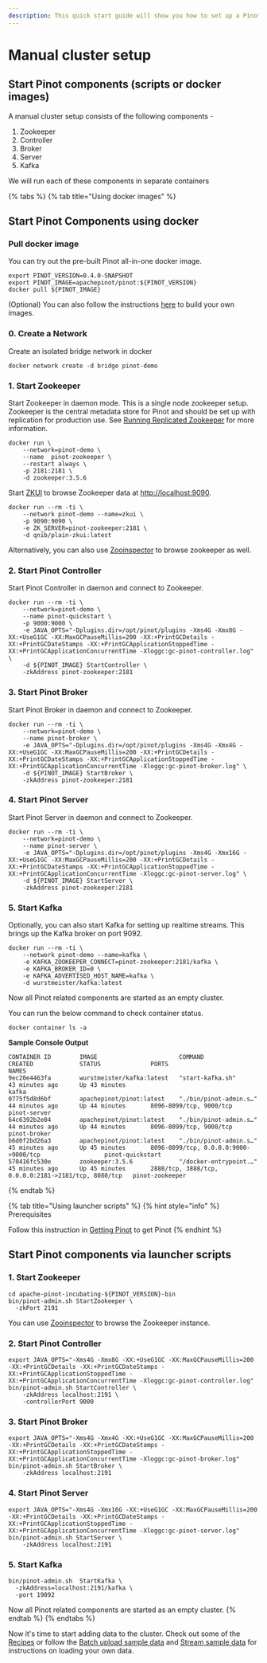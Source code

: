 ```yaml
---
description: This quick start guide will show you how to set up a Pinot cluster manually.
---
```


# Manual cluster setup

## Start Pinot components \(scripts or docker images\)

A manual cluster setup consists of the following components -   
1. Zookeeper  
2. Controller  
3. Broker  
4. Server  
5. Kafka  
  
We will run each of these components in separate containers

{% tabs %}
{% tab title="Using docker images" %}
## Start Pinot Components using docker 

### Pull docker image

You can try out the pre-built Pinot all-in-one docker image.

```text
export PINOT_VERSION=0.4.0-SNAPSHOT
export PINOT_IMAGE=apachepinot/pinot:${PINOT_VERSION}
docker pull ${PINOT_IMAGE}
```

\(Optional\) You can also follow the instructions [here](../../operators/tutorials/build-docker-images.md) to build your own images.

### 0. Create a Network

Create an isolated bridge network in docker

```text
docker network create -d bridge pinot-demo
```

### 1. Start Zookeeper

Start Zookeeper in daemon mode. This is a single node zookeeper setup. Zookeeper is the central metadata store for Pinot and should be set up with replication for production use. See [Running Replicated Zookeeper](https://zookeeper.apache.org/doc/r3.6.0/zookeeperStarted.html#sc_RunningReplicatedZooKeeper) for more information.

```text
docker run \
    --network=pinot-demo \
    --name  pinot-zookeeper \
    --restart always \
    -p 2181:2181 \
    -d zookeeper:3.5.6
```

Start  [ZKUI](https://github.com/DeemOpen/zkui) to browse Zookeeper data at [http://localhost:9090](http://localhost:9090).

```text
docker run --rm -ti \
	--network pinot-demo --name=zkui \
	-p 9090:9090 \
	-e ZK_SERVER=pinot-zookeeper:2181 \
	-d qnib/plain-zkui:latest
```

Alternatively, you can also use [Zooinspector](https://github.com/zzhang5/zooinspector) to browse zookeeper as well.

### 2. Start Pinot Controller

Start Pinot Controller in daemon and connect to Zookeeper.

```text
docker run --rm -ti \
    --network=pinot-demo \
    --name pinot-quickstart \
    -p 9000:9000 \
    -e JAVA_OPTS="-Dplugins.dir=/opt/pinot/plugins -Xms4G -Xmx8G -XX:+UseG1GC -XX:MaxGCPauseMillis=200 -XX:+PrintGCDetails -XX:+PrintGCDateStamps -XX:+PrintGCApplicationStoppedTime -XX:+PrintGCApplicationConcurrentTime -Xloggc:gc-pinot-controller.log" \
    -d ${PINOT_IMAGE} StartController \
    -zkAddress pinot-zookeeper:2181
```

### 3. Start Pinot Broker

Start Pinot Broker in daemon and connect to Zookeeper.

```text
docker run --rm -ti \
    --network=pinot-demo \
    --name pinot-broker \
    -e JAVA_OPTS="-Dplugins.dir=/opt/pinot/plugins -Xms4G -Xmx4G -XX:+UseG1GC -XX:MaxGCPauseMillis=200 -XX:+PrintGCDetails -XX:+PrintGCDateStamps -XX:+PrintGCApplicationStoppedTime -XX:+PrintGCApplicationConcurrentTime -Xloggc:gc-pinot-broker.log" \
    -d ${PINOT_IMAGE} StartBroker \
    -zkAddress pinot-zookeeper:2181
```

### 4. Start Pinot Server

Start Pinot Server in daemon and connect to Zookeeper.

```text
docker run --rm -ti \
    --network=pinot-demo \
    --name pinot-server \
    -e JAVA_OPTS="-Dplugins.dir=/opt/pinot/plugins -Xms4G -Xmx16G -XX:+UseG1GC -XX:MaxGCPauseMillis=200 -XX:+PrintGCDetails -XX:+PrintGCDateStamps -XX:+PrintGCApplicationStoppedTime -XX:+PrintGCApplicationConcurrentTime -Xloggc:gc-pinot-server.log" \
    -d ${PINOT_IMAGE} StartServer \
    -zkAddress pinot-zookeeper:2181
```

### **5. Start Kafka**

Optionally, you can also start Kafka for setting up realtime streams. This brings up the Kafka broker on port 9092.

```
docker run --rm -ti \
	--network pinot-demo --name=kafka \
	-e KAFKA_ZOOKEEPER_CONNECT=pinot-zookeeper:2181/kafka \
	-e KAFKA_BROKER_ID=0 \
	-e KAFKA_ADVERTISED_HOST_NAME=kafka \
	-d wurstmeister/kafka:latest
```

  
Now all Pinot related components are started as an empty cluster.

You can run the below command to check container status.

```text
docker container ls -a
```

**Sample Console Output**

```text
CONTAINER ID        IMAGE                       COMMAND                  CREATED             STATUS              PORTS                                                  NAMES
9ec20e4463fa        wurstmeister/kafka:latest   "start-kafka.sh"         43 minutes ago      Up 43 minutes                                                              kafka
0775f5d8d6bf        apachepinot/pinot:latest    "./bin/pinot-admin.s…"   44 minutes ago      Up 44 minutes       8096-8099/tcp, 9000/tcp                                pinot-server
64c6392b2e04        apachepinot/pinot:latest    "./bin/pinot-admin.s…"   44 minutes ago      Up 44 minutes       8096-8099/tcp, 9000/tcp                                pinot-broker
b6d0f2bd26a3        apachepinot/pinot:latest    "./bin/pinot-admin.s…"   45 minutes ago      Up 45 minutes       8096-8099/tcp, 0.0.0.0:9000->9000/tcp                  pinot-quickstart
570416fc530e        zookeeper:3.5.6             "/docker-entrypoint.…"   45 minutes ago      Up 45 minutes       2888/tcp, 3888/tcp, 0.0.0.0:2181->2181/tcp, 8080/tcp   pinot-zookeeper
```
{% endtab %}

{% tab title="Using launcher scripts" %}
{% hint style="info" %}
Prerequisites

Follow this instruction in [Getting Pinot](./) to get Pinot
{% endhint %}

## Start Pinot components via launcher scripts

### 1. Start Zookeeper

```text
cd apache-pinot-incubating-${PINOT_VERSION}-bin
bin/pinot-admin.sh StartZookeeper \
  -zkPort 2191
```

You can use [Zooinspector](https://github.com/zzhang5/zooinspector) to browse the Zookeeper instance.

### 2. Start Pinot Controller

```text
export JAVA_OPTS="-Xms4G -Xmx8G -XX:+UseG1GC -XX:MaxGCPauseMillis=200 -XX:+PrintGCDetails -XX:+PrintGCDateStamps -XX:+PrintGCApplicationStoppedTime -XX:+PrintGCApplicationConcurrentTime -Xloggc:gc-pinot-controller.log"
bin/pinot-admin.sh StartController \
    -zkAddress localhost:2191 \
    -controllerPort 9000
```

### 3. Start Pinot Broker

```text
export JAVA_OPTS="-Xms4G -Xmx4G -XX:+UseG1GC -XX:MaxGCPauseMillis=200 -XX:+PrintGCDetails -XX:+PrintGCDateStamps -XX:+PrintGCApplicationStoppedTime -XX:+PrintGCApplicationConcurrentTime -Xloggc:gc-pinot-broker.log"
bin/pinot-admin.sh StartBroker \
    -zkAddress localhost:2191
```

### 4. Start Pinot Server

```text
export JAVA_OPTS="-Xms4G -Xmx16G -XX:+UseG1GC -XX:MaxGCPauseMillis=200 -XX:+PrintGCDetails -XX:+PrintGCDateStamps -XX:+PrintGCApplicationStoppedTime -XX:+PrintGCApplicationConcurrentTime -Xloggc:gc-pinot-server.log"
bin/pinot-admin.sh StartServer \
    -zkAddress localhost:2191
```

### 5. Start Kafka

```text
bin/pinot-admin.sh  StartKafka \ 
  -zkAddress=localhost:2191/kafka \
  -port 19092
```

Now all Pinot related components are started as an empty cluster.
{% endtab %}
{% endtabs %}

Now it's time to start adding data to the cluster. Check out some of the [Recipes](../recipes/) or follow the [Batch upload sample data](pushing-your-data-to-pinot.md) and [Stream sample data](pushing-your-streaming-data-to-pinot.md) for instructions on loading your own data.

